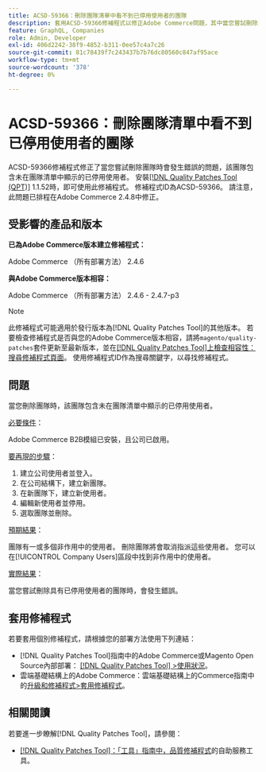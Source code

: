 ```yaml
---
title: ACSD-59366：刪除團隊清單中看不到已停用使用者的團隊
description: 套用ACSD-59366修補程式以修正Adobe Commerce問題，其中當您嘗試刪除團隊時會發生錯誤，該團隊包含未在團隊清單中顯示的已停用使用者。
feature: GraphQL, Companies
role: Admin, Developer
exl-id: 406d2242-38f9-4852-b311-0ee57c4a7c26
source-git-commit: 81c78439f7c243437b7b76dc80560c847af95ace
workflow-type: tm+mt
source-wordcount: '378'
ht-degree: 0%

---
```


# ACSD-59366：刪除團隊清單中看不到已停用使用者的團隊

ACSD-59366修補程式修正了當您嘗試刪除團隊時會發生錯誤的問題，該團隊包含未在團隊清單中顯示的已停用使用者。 安裝[[!DNL Quality Patches Tool (QPT)]](/help/tools/quality-patches-tool/quality-patches-tool-to-self-serve-quality-patches.md) 1.1.52時，即可使用此修補程式。 修補程式ID為ACSD-59366。 請注意，此問題已排程在Adobe Commerce 2.4.8中修正。

## 受影響的產品和版本

**已為Adobe Commerce版本建立修補程式：**

Adobe Commerce （所有部署方法） 2.4.6

**與Adobe Commerce版本相容：**

Adobe Commerce （所有部署方法） 2.4.6 - 2.4.7-p3

>[!NOTE]
>
>此修補程式可能適用於發行版本為[!DNL Quality Patches Tool]的其他版本。 若要檢查修補程式是否與您的Adobe Commerce版本相容，請將`magento/quality-patches`套件更新至最新版本，並在[[!DNL Quality Patches Tool]上檢查相容性：搜尋修補程式頁面](https://experienceleague.adobe.com/tools/commerce-quality-patches/index.html)。 使用修補程式ID作為搜尋關鍵字，以尋找修補程式。

## 問題

當您刪除團隊時，該團隊包含未在團隊清單中顯示的已停用使用者。

<u>必要條件</u>：

Adobe Commerce B2B模組已安裝，且公司已啟用。

<u>要再現的步驟</u>：

1. 建立公司使用者並登入。
1. 在公司結構下，建立新團隊。
1. 在新團隊下，建立新使用者。
1. 編輯新使用者並停用。
1. 選取團隊並刪除。

<u>預期結果</u>：

團隊有一或多個非作用中的使用者。 刪除團隊將會取消指派這些使用者。 您可以在[!UICONTROL Company Users]區段中找到非作用中的使用者。

<u>實際結果</u>：

當您嘗試刪除具有已停用使用者的團隊時，會發生錯誤。

## 套用修補程式

若要套用個別修補程式，請根據您的部署方法使用下列連結：

* [!DNL Quality Patches Tool]指南中的Adobe Commerce或Magento Open Source內部部署： [[!DNL Quality Patches Tool] >使用狀況](/help/tools/quality-patches-tool/usage.md)。
* 雲端基礎結構上的Adobe Commerce：雲端基礎結構上的Commerce指南中的[升級和修補程式>套用修補程式](https://experienceleague.adobe.com/docs/commerce-cloud-service/user-guide/develop/upgrade/apply-patches.html)。

## 相關閱讀

若要進一步瞭解[!DNL Quality Patches Tool]，請參閱：

* [[!DNL Quality Patches Tool]：「工具」指南中，品質修補程式](/help/tools/quality-patches-tool/quality-patches-tool-to-self-serve-quality-patches.md)的自助服務工具。
